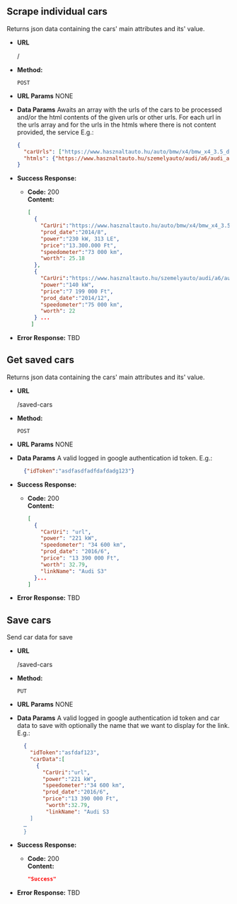 **Scrape individual cars**
----
  Returns json data containing the cars' main attributes and its' value.

* **URL**

  /

* **Method:**

  `POST`
  
*  **URL Params**
    NONE

* **Data Params**
  Awaits an array with the urls of the cars to be processed and/or the html contents of the given urls or other urls. For each url in the urls array and for the urls in the htmls where there is not content provided, the service  E.g.:
  ```json
  {
    "carUrls": ["https://www.hasznaltauto.hu/auto/bmw/x4/bmw_x4_3.5_d_automata_m-packet.x-line.313le-11200623"],
    "htmls": {"https://www.hasznaltauto.hu/szemelyauto/audi/a6/audi_a6_2_0_tdi_ultra_75_000_km_sz_konyv_s_mentes-12769076": "*html_conent*", "http://otherurl.com":""}
  }
  ```
  
* **Success Response:**

  * **Code:** 200 <br />
    **Content:** 
    ```json
    [
      {
        "CarUri":"https://www.hasznaltauto.hu/auto/bmw/x4/bmw_x4_3.5_d_automata_m-packet.x-line.313le-11200623",
        "prod_date":"2014/8",
        "power":"230 kW, 313 LE",
        "price":"13.300.000 Ft",
        "speedometer":"73 000 km",
        "worth": 25.18
      },
      {
        "CarUri":"https://www.hasznaltauto.hu/szemelyauto/audi/a6/audi_a6_2_0_tdi_ultra_75_000_km_sz_konyv_s_mentes-12769076",
        "power":"140 kW",
        "price":"7 199 000 Ft",
        "prod_date":"2014/12",
        "speedometer":"75 000 km",
        "worth": 22
      } ...
     ]
    ```
 
* **Error Response:**
TBD

**Get saved cars**
----
  Returns json data containing the cars' main attributes and its' value.

* **URL**

  /saved-cars

* **Method:**

  `POST`
  
*  **URL Params**
    NONE

* **Data Params**
  A valid logged in google authentication id token. E.g.:
  ```json
    {"idToken":"asdfasdfadfdafdadg123"}
  ```
  
* **Success Response:**

  * **Code:** 200 <br />
    **Content:** 
    ```json
    [
      {
        "CarUri": "url", 
        "power": "221 kW", 
        "speedometer": "34 600 km", 
        "prod_date": "2016/6", 
        "price": "13 390 000 Ft", 
        "worth": 32.79, 
        "linkName": "Audi S3"
      }...
    ]
    ```
 
* **Error Response:**
TBD

**Save cars**
----
  Send car data for save

* **URL**

  /saved-cars

* **Method:**

  `PUT`
  
*  **URL Params**
    NONE

* **Data Params**
  A valid logged in google authentication id token and car data to save with optionally the name that we want to display for the link. E.g.:
  ```json
    {
      "idToken":"asfdaf123",
      "carData":[
        {
          "CarUri":"url",
          "power":"221 kW",
          "speedometer":"34 600 km",
          "prod_date":"2016/6",
          "price":"13 390 000 Ft",
           "worth":32.79,
           "linkName": "Audi S3
      ]
    …
    }
  ```
  
* **Success Response:**

  * **Code:** 200 <br />
    **Content:** 
    ```json
    "Success"
    ```
 
* **Error Response:**
TBD
